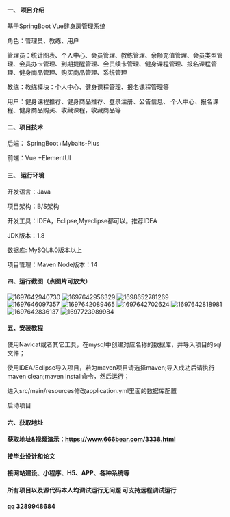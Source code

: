 #### 一、 项目介绍
基于SpringBoot Vue健身房管理系统

角色：管理员、教练、用户

管理员：统计图表、个人中心、会员管理、教练管理、余额充值管理、会员类型管理、会员办卡管理、到期提醒管理、会员续卡管理、健身课程管理、报名课程管理、健身商品管理、购买商品管理、系统管理

教练：教练模块：个人中心、健身课程管理、报名课程管理等

用户：健身课程推荐、健身商品推荐、登录注册、公告信息、 个人中心、报名课程、健身商品购买、收藏课程，收藏商品等
#### 二、项目技术
后端： SpringBoot+Mybaits-Plus

前端：Vue +ElementUI

#### 三、 运行环境
开发语言：Java

项目架构：B/S架构

开发工具：IDEA，Eclipse,Myeclipse都可以。推荐IDEA

JDK版本：1.8

数据库: MySQL8.0版本以上

项目管理：Maven
Node版本：14
#### 四、运行截图（点图片可放大）
![1697642940730](https://github.com/666bears/gymll/assets/143094776/40722446-9c37-43df-b22e-ea729ff98a0a)
![1697642956329](https://github.com/666bears/gymll/assets/143094776/39603790-9d84-48c5-a648-24aff83c8fce)
![1698652781269](https://github.com/666bears/gymll/assets/143094776/03deea71-9465-420a-bc5c-c5816e4db4c5)
![1697646097357](https://github.com/666bears/gymll/assets/143094776/640ac9e8-4266-4ff0-b451-a305fea24bfd)
![1697642089465](https://github.com/666bears/gymll/assets/143094776/69c0c6f2-025f-4022-935f-49ac328e7a0d)
![1697642702624](https://github.com/666bears/gymll/assets/143094776/30e775ad-1000-4d83-b8fe-e072276e1dbb)
![1697642818981](https://github.com/666bears/gymll/assets/143094776/f261d5b3-fee3-41d6-abfc-f5e1545372fc)
![1697642836137](https://github.com/666bears/gymll/assets/143094776/8d7e1161-f9d9-4e47-8301-3c76e11c7c07)
![1697723989984](https://github.com/666bears/gymll/assets/143094776/c030e8c2-6fe9-41e8-830f-7a63e6c3ee03)

#### 五、安装教程
使用Navicat或者其它工具，在mysql中创建对应名称的数据库，并导入项目的sql文件；

使用IDEA/Eclipse导入项目，若为maven项目请选择maven;导入成功后请执行maven clean;maven install命令，然后运行；

进入src/main/resources修改application.yml里面的数据库配置

启动项目
#### 六、获取地址
#### 获取地址&视频演示：https://www.666bear.com/3338.html

#### 接毕业设计和论文
#### 接网站建设、小程序、H5、APP、各种系统等
#### 所有项目以及源代码本人均调试运行无问题 可支持远程调试运行
#### qq 3289948684
